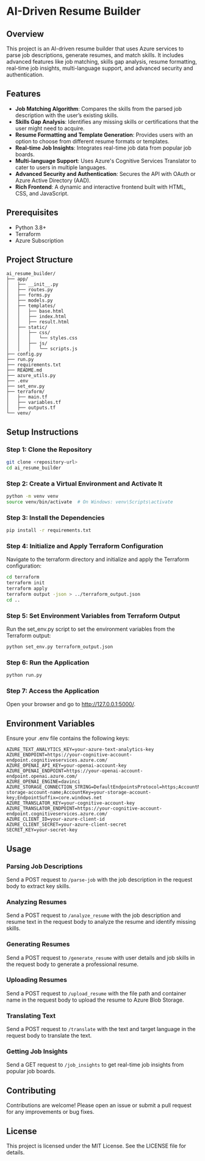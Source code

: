 # AI-Driven Resume Builder

## Overview

This project is an AI-driven resume builder that uses Azure services to parse job descriptions, generate resumes, and match skills. It includes advanced features like job matching, skills gap analysis, resume formatting, real-time job insights, multi-language support, and advanced security and authentication.

## Features

- **Job Matching Algorithm**: Compares the skills from the parsed job description with the user’s existing skills.
- **Skills Gap Analysis**: Identifies any missing skills or certifications that the user might need to acquire.
- **Resume Formatting and Template Generation**: Provides users with an option to choose from different resume formats or templates.
- **Real-time Job Insights**: Integrates real-time job data from popular job boards.
- **Multi-language Support**: Uses Azure's Cognitive Services Translator to cater to users in multiple languages.
- **Advanced Security and Authentication**: Secures the API with OAuth or Azure Active Directory (AAD).
- **Rich Frontend**: A dynamic and interactive frontend built with HTML, CSS, and JavaScript.

## Prerequisites

- Python 3.8+
- Terraform
- Azure Subscription

## Project Structure

```
ai_resume_builder/
├── app/
│   ├── __init__.py
│   ├── routes.py
│   ├── forms.py
│   ├── models.py
│   ├── templates/
│   │   ├── base.html
│   │   ├── index.html
│   │   ├── result.html
│   ├── static/
│   │   ├── css/
│   │   │   └── styles.css
│   │   ├── js/
│   │   │   └── scripts.js
├── config.py
├── run.py
├── requirements.txt
├── README.md
├── azure_utils.py
├── .env
├── set_env.py
├── terraform/
│   ├── main.tf
│   ├── variables.tf
│   ├── outputs.tf
└── venv/
```

## Setup Instructions

### Step 1: Clone the Repository

```sh
git clone <repository-url>
cd ai_resume_builder
```

### Step 2: Create a Virtual Environment and Activate It

```sh
python -m venv venv
source venv/bin/activate  # On Windows: venv\Scripts\activate
```

### Step 3: Install the Dependencies

```sh
pip install -r requirements.txt
```

### Step 4: Initialize and Apply Terraform Configuration

Navigate to the terraform directory and initialize and apply the Terraform configuration:

```sh
cd terraform
terraform init
terraform apply
terraform output -json > ../terraform_output.json
cd ..
```

### Step 5: Set Environment Variables from Terraform Output

Run the set_env.py script to set the environment variables from the Terraform output:

```sh
python set_env.py terraform_output.json
```

### Step 6: Run the Application

```sh
python run.py
```

### Step 7: Access the Application

Open your browser and go to http://127.0.0.1:5000/.

## Environment Variables

Ensure your .env file contains the following keys:

```
AZURE_TEXT_ANALYTICS_KEY=your-azure-text-analytics-key
AZURE_ENDPOINT=https://your-cognitive-account-endpoint.cognitiveservices.azure.com/
AZURE_OPENAI_API_KEY=your-openai-account-key
AZURE_OPENAI_ENDPOINT=https://your-openai-account-endpoint.openai.azure.com/
AZURE_OPENAI_ENGINE=davinci
AZURE_STORAGE_CONNECTION_STRING=DefaultEndpointsProtocol=https;AccountName=your-storage-account-name;AccountKey=your-storage-account-key;EndpointSuffix=core.windows.net
AZURE_TRANSLATOR_KEY=your-cognitive-account-key
AZURE_TRANSLATOR_ENDPOINT=https://your-cognitive-account-endpoint.cognitiveservices.azure.com/
AZURE_CLIENT_ID=your-azure-client-id
AZURE_CLIENT_SECRET=your-azure-client-secret
SECRET_KEY=your-secret-key
```

## Usage

### Parsing Job Descriptions

Send a POST request to `/parse-job` with the job description in the request body to extract key skills.

### Analyzing Resumes

Send a POST request to `/analyze_resume` with the job description and resume text in the request body to analyze the resume and identify missing skills.

### Generating Resumes

Send a POST request to `/generate_resume` with user details and job skills in the request body to generate a professional resume.

### Uploading Resumes

Send a POST request to `/upload_resume` with the file path and container name in the request body to upload the resume to Azure Blob Storage.

### Translating Text

Send a POST request to `/translate` with the text and target language in the request body to translate the text.

### Getting Job Insights

Send a GET request to `/job_insights` to get real-time job insights from popular job boards.

## Contributing

Contributions are welcome! Please open an issue or submit a pull request for any improvements or bug fixes.

## License

This project is licensed under the MIT License. See the LICENSE file for details.

